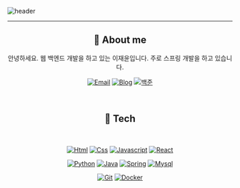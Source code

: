 ![header](https://capsule-render.vercel.app/api?type=waving&color=gradient&height=350&section=header&text=JaeYoonLee%20&fontSize=70)

<hr/>

<div align="center">

## 🚀 About me 
<p>안녕하세요. 웹 백엔드 개발을 하고 있는 이재윤입니다. 주로 스프링 개발을 하고 있습니다. <br>


[![Email](https://img.shields.io/badge/Email-EA4335?style=flat-square&logo=gmail&logoColor=white)](mailto:sosow0212@naver.com)
[![Blog](https://img.shields.io/badge/Blog-red?style=flat-square&logo=blogger&logoColor=white)](https://blog.naver.com/sosow0212)
[![백준](https://img.shields.io/badge/백준알고리즘-512BD4?style=flat-square&logo=&logoColor=white)](https://solved.ac/profile/sosow0212)

 <br>
 
## 📖 Tech 
<br>

[![Html](https://img.shields.io/badge/HTML-red?style=flat-square&logo=HTML5&logoColor=white)](#)
[![Css](https://img.shields.io/badge/CSS-blue?style=flat-square&logo=css3&logoColor=white)](#)
[![Javascript](https://img.shields.io/badge/JavaScript-F7DF1E?style=flat-square&logo=JavaScript&logoColor=black)](#)
[![React](https://img.shields.io/badge/React-skyblue?style=flat-square&logo=React&logoColor=black)](#)

[![Python](https://img.shields.io/badge/Python-blue?style=flat-square&logo=Python&logoColor=white)](#)
[![Java](https://img.shields.io/badge/Java-teal?style=flat-square&logo=JAVA&logoColor=white)](#)
[![Spring](https://img.shields.io/badge/Spring-67AA3C?style=flat-square&logo=Spring&logoColor=white)](#)
[![Mysql](https://img.shields.io/badge/Mysql-skyblue?style=flat-square&logo=Mysql&logoColor=black)](#)

[![Git](https://img.shields.io/badge/Git-black?style=flat-square&logo=Git&logoColor=white)](#)
[![Docker](https://img.shields.io/badge/Docker-skyblue?style=flat-square&logo=docker&logoColor=blue)](#)

<br>

</div>
